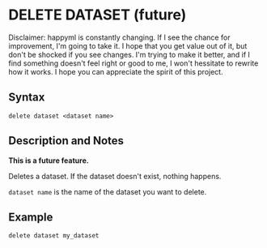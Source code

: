 # DELETE DATASET (future)

Disclaimer: happyml is constantly changing. If I see the chance for improvement, I'm going to take it. I hope that you get value out of it, 
but don't be shocked if you see changes. I'm trying to make it better, and if I find something doesn't feel right or good to me, I won't hessitate
to rewrite how it works. I hope you can appreciate the spirit of this project.

## Syntax

```happyml
delete dataset <dataset name>
```

## Description and Notes
**This is a future feature.**

Deletes a dataset. If the dataset doesn't exist, nothing happens.

`dataset name` is the name of the dataset you want to delete.

## Example

```happyml
delete dataset my_dataset
```
